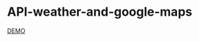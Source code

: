 # API-weather-and-google-maps


<a href="https://dariaambroziak.github.io/API-weather-and-google-maps/">DEMO</a>
